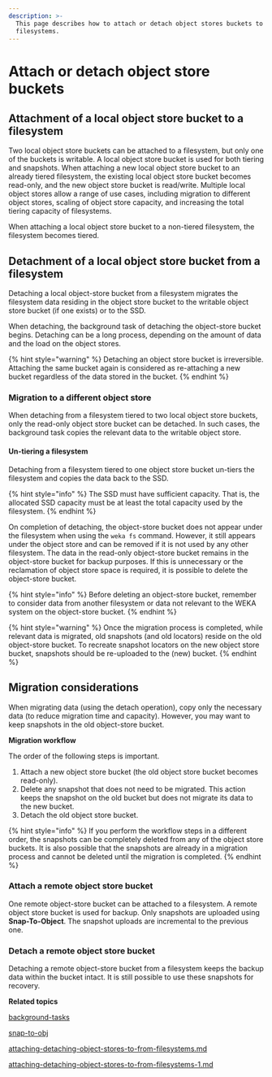 ```yaml
---
description: >-
  This page describes how to attach or detach object stores buckets to or from
  filesystems.
---
```


# Attach or detach object store buckets

## Attachment of a local object store bucket to a filesystem

Two local object store buckets can be attached to a filesystem, but only one of the buckets is writable. A local object store bucket is used for both tiering and snapshots. When attaching a new local object store bucket to an already tiered filesystem, the existing local object store bucket becomes read-only, and the new object store bucket is read/write. Multiple local object stores allow a range of use cases, including migration to different object stores, scaling of object store capacity, and increasing the total tiering capacity of filesystems.

When attaching a local object store bucket to a non-tiered filesystem, the filesystem becomes tiered.

## Detachment of a local object store bucket from a filesystem

Detaching a local object-store bucket from a filesystem migrates the filesystem data residing in the object store bucket to the writable object store bucket (if one exists) or to the SSD.

When detaching, the background task of detaching the object-store bucket begins. Detaching can be a long process, depending on the amount of data and the load on the object stores.

{% hint style="warning" %}
Detaching an object store bucket is irreversible. Attaching the same bucket again is considered as re-attaching a new bucket regardless of the data stored in the bucket.
{% endhint %}

### Migration to a different object store

When detaching from a filesystem tiered to two local object store buckets, only the read-only object store bucket can be detached. In such cases, the background task copies the relevant data to the writable object store.

#### Un-tiering a filesystem

Detaching from a filesystem tiered to one object store bucket un-tiers the filesystem and copies the data back to the SSD.

{% hint style="info" %}
The SSD must have sufficient capacity. That is, the allocated SSD capacity must be at least the total capacity used by the filesystem.
{% endhint %}

On completion of detaching, the object-store bucket does not appear under the filesystem when using the `weka fs` command. However, it still appears under the object store and can be removed if it is not used by any other filesystem. The data in the read-only object-store bucket remains in the object-store bucket for backup purposes. If this is unnecessary or the reclamation of object store space is required, it is possible to delete the object-store bucket.

{% hint style="info" %}
Before deleting an object-store bucket, remember to consider data from another filesystem or data not relevant to the WEKA system on the object-store bucket.
{% endhint %}

{% hint style="warning" %}
Once the migration process is completed, while relevant data is migrated, old snapshots (and old locators) reside on the old object-store bucket. To recreate snapshot locators on the new object store bucket, snapshots should be re-uploaded to the (new) bucket.
{% endhint %}

## Migration considerations

When migrating data (using the detach operation), copy only the necessary data (to reduce migration time and capacity). However, you may want to keep snapshots in the old object-store bucket.

**Migration workflow**

The order of the following steps is important.&#x20;

1. Attach a new object store bucket (the old object store bucket becomes read-only).
2. Delete any snapshot that does not need to be migrated. This action keeps the snapshot on the old bucket but does not migrate its data to the new bucket.
3. Detach the old object store bucket.

{% hint style="info" %}
If you perform the workflow steps in a different order, the snapshots can be completely deleted from any of the object store buckets. It is also possible that the snapshots are already in a migration process and cannot be deleted until the migration is completed.
{% endhint %}

### Attach a remote object store bucket

One remote object-store bucket can be attached to a filesystem. A remote object store bucket is used for backup. Only snapshots are uploaded using **Snap-To-Object**. The snapshot uploads are incremental to the previous one.&#x20;

### Detach a remote object store bucket

Detaching a remote object-store bucket from a filesystem keeps the backup data within the bucket intact. It is still possible to use these snapshots for recovery.



**Related topics**

[background-tasks](../../usage/background-tasks/ "mention")

[snap-to-obj](../snap-to-obj/ "mention")

[attaching-detaching-object-stores-to-from-filesystems.md](attaching-detaching-object-stores-to-from-filesystems.md "mention")

[attaching-detaching-object-stores-to-from-filesystems-1.md](attaching-detaching-object-stores-to-from-filesystems-1.md "mention")
